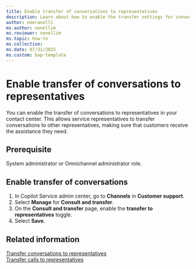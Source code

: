 ```yaml
---
title: Enable transfer of conversations to representatives
description: Learn about how to enable the transfer settings for conversations.
author: neeranelli
ms.author: nenellim
ms.reviewer: nenellim
ms.topic: how-to 
ms.collection:
ms.date: 07/31/2025
ms.custom: bap-template
---
```


# Enable transfer of conversations to representatives

You can enable the transfer of conversations to representatives in your contact center. This allows service representatives to transfer conversations to other representatives, making sure that customers receive the assistance they need.

## Prerequisite

System administrator or Omnichannel administrator role.

## Enable transfer of conversations

1. In Copilot Service admin center, go to **Channels** in **Customer support**.
1. Select **Manage** for **Consult and transfer**.
1. On the **Consult and transfer** page, enable the **transfer to representatives** toggle.
1. Select **Save**.

## Related information

[Transfer conversations to representatives](../use/oc-conversation-control.md#transfer-conversations)  
[Transfer calls to representatives](../use/voice-channel-transfer-consult.md#transfer-calls)